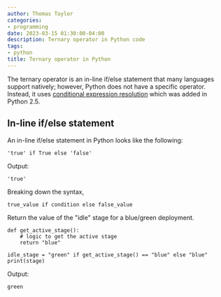 ```yaml
---
author: Thomas Taylor
categories:
- programming
date: 2023-03-15 01:30:00-04:00
description: Ternary operator in Python code
tags:
- python
title: Ternary operator in Python
---
```


The ternary operator is an in-line if/else statement that many languages support natively; however, Python does not have a specific operator. Instead, it uses [conditional expression resolution](https://mail.python.org/pipermail/python-dev/2005-September/056846.html) which was added in Python 2.5.

## In-line if/else statement

An in-line if/else statement in Python looks like the following:

```python3
'true' if True else 'false'
```

Output:

```text
'true'
```

Breaking down the syntax,

```python3
true_value if condition else false_value
```

Return the value of the "idle" stage for a blue/green deployment.

```python3
def get_active_stage():
    # logic to get the active stage
    return "blue"

idle_stage = "green" if get_active_stage() == "blue" else "blue"
print(stage)
```

Output:

```text
green
```